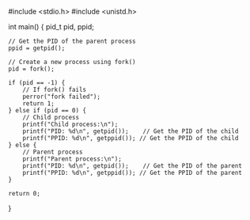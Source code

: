 #include <stdio.h>
#include <unistd.h>

int main() {
    pid_t pid, ppid;

    // Get the PID of the parent process
    ppid = getpid();

    // Create a new process using fork()
    pid = fork();

    if (pid == -1) {
        // If fork() fails
        perror("fork failed");
        return 1;
    } else if (pid == 0) {
        // Child process
        printf("Child process:\n");
        printf("PID: %d\n", getpid());    // Get the PID of the child
        printf("PPID: %d\n", getppid()); // Get the PPID of the child
    } else {
        // Parent process
        printf("Parent process:\n");
        printf("PID: %d\n", getpid());    // Get the PID of the parent
        printf("PPID: %d\n", getppid()); // Get the PPID of the parent
    }

    return 0;
}
